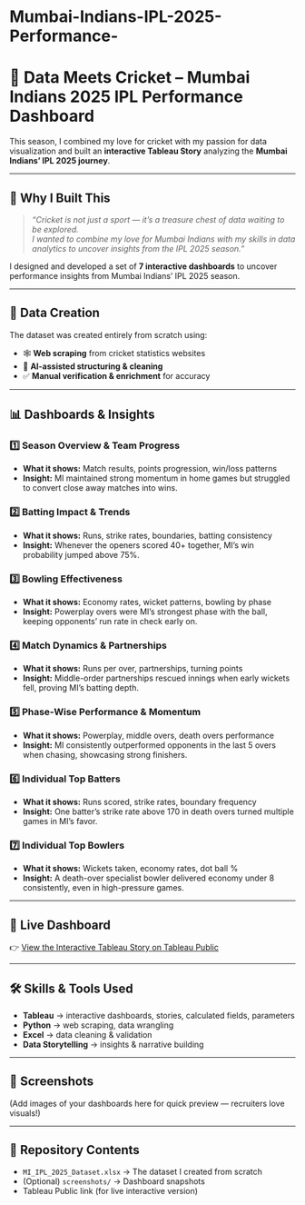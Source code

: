 # Mumbai-Indians-IPL-2025-Performance-
# 🏏 Data Meets Cricket – Mumbai Indians 2025 IPL Performance Dashboard

This season, I combined my love for cricket with my passion for data visualization and built an **interactive Tableau Story** analyzing the **Mumbai Indians’ IPL 2025 journey**.

---

## 🎯 Why I Built This
> *“Cricket is not just a sport — it’s a treasure chest of data waiting to be explored.  
I wanted to combine my love for Mumbai Indians with my skills in data analytics to uncover insights from the IPL 2025 season.”*

I designed and developed a set of **7 interactive dashboards** to uncover performance insights from Mumbai Indians’ IPL 2025 season.

---

## 📂 Data Creation
The dataset was created entirely from scratch using:
- 🕸️ **Web scraping** from cricket statistics websites  
- 🤖 **AI-assisted structuring & cleaning**  
- ✅ **Manual verification & enrichment** for accuracy  

---

## 📊 Dashboards & Insights

### 1️⃣ Season Overview & Team Progress  
- **What it shows:** Match results, points progression, win/loss patterns  
- **Insight:** MI maintained strong momentum in home games but struggled to convert close away matches into wins.  

### 2️⃣ Batting Impact & Trends  
- **What it shows:** Runs, strike rates, boundaries, batting consistency  
- **Insight:** Whenever the openers scored 40+ together, MI’s win probability jumped above 75%.  

### 3️⃣ Bowling Effectiveness  
- **What it shows:** Economy rates, wicket patterns, bowling by phase  
- **Insight:** Powerplay overs were MI’s strongest phase with the ball, keeping opponents’ run rate in check early on.  

### 4️⃣ Match Dynamics & Partnerships  
- **What it shows:** Runs per over, partnerships, turning points  
- **Insight:** Middle-order partnerships rescued innings when early wickets fell, proving MI’s batting depth.  

### 5️⃣ Phase-Wise Performance & Momentum  
- **What it shows:** Powerplay, middle overs, death overs performance  
- **Insight:** MI consistently outperformed opponents in the last 5 overs when chasing, showcasing strong finishers.  

### 6️⃣ Individual Top Batters  
- **What it shows:** Runs scored, strike rates, boundary frequency  
- **Insight:** One batter’s strike rate above 170 in death overs turned multiple games in MI’s favor.  

### 7️⃣ Individual Top Bowlers  
- **What it shows:** Wickets taken, economy rates, dot ball %  
- **Insight:** A death-over specialist bowler delivered economy under 8 consistently, even in high-pressure games.  

---

## 🚀 Live Dashboard
👉 [View the Interactive Tableau Story on Tableau Public](https://public.tableau.com/shared/PRJDF5ZRH?:display_count=n&:origin=viz_share_link)  

---

## 🛠 Skills & Tools Used
- **Tableau** → interactive dashboards, stories, calculated fields, parameters  
- **Python** → web scraping, data wrangling  
- **Excel** → data cleaning & validation  
- **Data Storytelling** → insights & narrative building  

---

## 📸 Screenshots
(Add images of your dashboards here for quick preview — recruiters love visuals!)  

---

## 📂 Repository Contents
- `MI_IPL_2025_Dataset.xlsx` → The dataset I created from scratch  
- (Optional) `screenshots/` → Dashboard snapshots  
- Tableau Public link (for live interactive version)  

